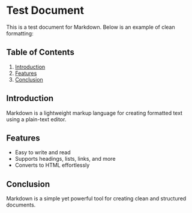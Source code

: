 # Test Document

This is a test document for Markdown. Below is an example of clean formatting:

## Table of Contents
1. [Introduction](#introduction)
2. [Features](#features)
3. [Conclusion](#conclusion)

## Introduction
Markdown is a lightweight markup language for creating formatted text using a plain-text editor.

## Features
- Easy to write and read
- Supports headings, lists, links, and more
- Converts to HTML effortlessly

## Conclusion
Markdown is a simple yet powerful tool for creating clean and structured documents.

